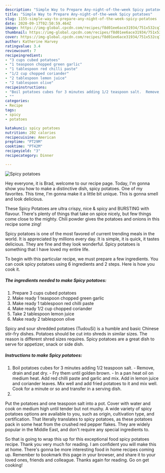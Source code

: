 ```yaml
---
description: "Simple Way to Prepare Any-night-of-the-week Spicy potatoes"
title: "Simple Way to Prepare Any-night-of-the-week Spicy potatoes"
slug: 1155-simple-way-to-prepare-any-night-of-the-week-spicy-potatoes
date: 2020-09-17T02:50:59.464Z
image: https://img-global.cpcdn.com/recipes/f8d01ee6ace31934/751x532cq70/spicy-potatoes-recipe-main-photo.jpg
thumbnail: https://img-global.cpcdn.com/recipes/f8d01ee6ace31934/751x532cq70/spicy-potatoes-recipe-main-photo.jpg
cover: https://img-global.cpcdn.com/recipes/f8d01ee6ace31934/751x532cq70/spicy-potatoes-recipe-main-photo.jpg
author: Katherine Harvey
ratingvalue: 3.4
reviewcount: 7
recipeingredient:
- "3 cups cubed potatoes"
- "1 teaspoon chopped green garlic"
- "1 tablespoon red chilli paste"
- "1/2 cup chopped coriander"
- "2 tablespoon lemon juice"
- "2 tablespoon olive"
recipeinstructions:
- "Boil potatoes cubes for 3 minutes adding 1/2 teaspoon salt.  Remove, drain and pat dry.  Fry them until golden brown.  In a pan heat oil on medium heat. Add red chilli paste and garlic and mix. Add in lemon juice and coriander leaves. Mix well and add fried potatoes to it and mix well. Cook for a minute or so and transfer in a serving dish."
- ""
categories:
- Recipe
tags:
- spicy
- potatoes

katakunci: spicy potatoes 
nutrition: 202 calories
recipecuisine: American
preptime: "PT29M"
cooktime: "PT42M"
recipeyield: "3"
recipecategory: Dinner

---
```



![Spicy potatoes](https://img-global.cpcdn.com/recipes/f8d01ee6ace31934/751x532cq70/spicy-potatoes-recipe-main-photo.jpg)

Hey everyone, it is Brad, welcome to our recipe page. Today, I'm gonna show you how to make a distinctive dish, spicy potatoes. One of my favorites. This time, I'm gonna make it a little bit unique. This is gonna smell and look delicious.

These Spicy Potatoes are ultra crispy, nice &amp; spicy and BURSTING with flavour. There&#39;s plenty of things that take on spice nicely, but few things come close to the mighty. Chili powder gives the potatoes and onions in this recipe some zing!

Spicy potatoes is one of the most favored of current trending meals in the world. It is appreciated by millions every day. It is simple, it is quick, it tastes delicious. They are fine and they look wonderful. Spicy potatoes is something that I have loved my entire life.


To begin with this particular recipe, we must prepare a few ingredients. You can cook spicy potatoes using 6 ingredients and 2 steps. Here is how you cook it.

<!--inarticleads1-->

##### The ingredients needed to make Spicy potatoes:

1. Prepare 3 cups cubed potatoes
1. Make ready 1 teaspoon chopped green garlic
1. Make ready 1 tablespoon red chilli paste
1. Make ready 1/2 cup chopped coriander
1. Take 2 tablespoon lemon juice
1. Make ready 2 tablespoon olive


Spicy and sour shredded potatoes (TudouSi) is a humble and basic Chinese stir-fry dishes. Potatoes should be cut into shreds in similar sizes. The reason is different shred sizes requires. Spicy potatoes are a great dish to serve for appetizer, snack or side dish. 

<!--inarticleads2-->

##### Instructions to make Spicy potatoes:

1. Boil potatoes cubes for 3 minutes adding 1/2 teaspoon salt.  - Remove, drain and pat dry.  - Fry them until golden brown.  - In a pan heat oil on medium heat. Add red chilli paste and garlic and mix. Add in lemon juice and coriander leaves. Mix well and add fried potatoes to it and mix well. Cook for a minute or so and transfer in a serving dish.
1. 


Put the potatoes and one teaspoon salt into a pot. Cover with water and cook on medium high until tender but not mushy. A wide variety of spicy potatoes options are available to you, such as origin, cultivation type, and certification. That literally translates to spicy potatoes, as these potatoes pack in some heat from the crushed red pepper flakes. They are widely popular in the Middle East, and don&#39;t require any special ingredients to. 

So that is going to wrap this up for this exceptional food spicy potatoes recipe. Thank you very much for reading. I am confident you will make this at home. There's gonna be more interesting food in home recipes coming up. Remember to bookmark this page in your browser, and share it to your loved ones, friends and colleague. Thanks again for reading. Go on get cooking!
